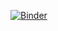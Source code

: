 [![Binder](https://mybinder.org/badge_logo.svg)](https://mybinder.org/v2/gh/finance33/merged_trades_analysis.git/HEAD)
